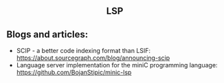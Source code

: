 <h2 align="center">LSP</h2>

## Blogs and articles:

- SCIP - a better code indexing format than LSIF: https://about.sourcegraph.com/blog/announcing-scip
- Language server implementation for the miniC programming language: https://github.com/BojanStipic/minic-lsp
